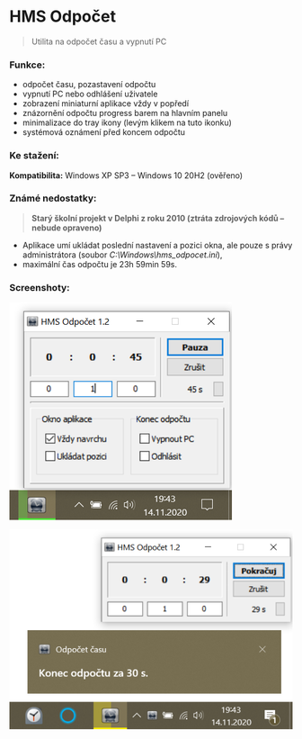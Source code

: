 # HMS Odpočet

> Utilita na odpočet času a vypnutí PC

### Funkce:

- odpočet času, pozastavení odpočtu
- vypnutí PC nebo odhlášení uživatele
- zobrazení miniaturní aplikace vždy v popředí
- znázornění odpočtu progress barem na hlavním panelu
- minimalizace do tray ikony (levým klikem na tuto ikonku)
- systémová oznámení před koncem odpočtu

### Ke stažení:

**Kompatibilita:** Windows XP SP3 &ndash; Windows 10 20H2 (ověřeno)


### Známé nedostatky:

> **Starý školní projekt v Delphi z roku 2010 (ztráta zdrojových kódů &ndash; nebude opraveno)**

- Aplikace umí ukládat poslední nastavení a pozici okna, ale pouze s právy administrátora (soubor *C:\Windows\hms_odpocet.ini*),
- maximální čas odpočtu je 23h 59min 59s.

### Screenshoty:

![HMS Odpočet](/hms-odpocet-1.png)

![HMS Odpočet](/hms-odpocet-2.png)
